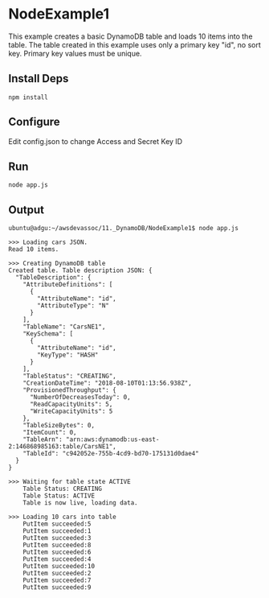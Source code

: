 # NodeExample1
This example creates a basic DynamoDB table and loads 10 items into the table.  The table created in this example uses only a primary key "id", no sort key.  Primary key values must be unique.  

## Install Deps
```
npm install 
```

## Configure
Edit config.json to change Access and Secret Key ID  

## Run
```
node app.js
```

## Output
```
ubuntu@adgu:~/awsdevassoc/11._DynamoDB/NodeExample1$ node app.js 

>>> Loading cars JSON.
Read 10 items.

>>> Creating DynamoDB table
Created table. Table description JSON: {
  "TableDescription": {
    "AttributeDefinitions": [
      {
        "AttributeName": "id",
        "AttributeType": "N"
      }
    ],
    "TableName": "CarsNE1",
    "KeySchema": [
      {
        "AttributeName": "id",
        "KeyType": "HASH"
      }
    ],
    "TableStatus": "CREATING",
    "CreationDateTime": "2018-08-10T01:13:56.938Z",
    "ProvisionedThroughput": {
      "NumberOfDecreasesToday": 0,
      "ReadCapacityUnits": 5,
      "WriteCapacityUnits": 5
    },
    "TableSizeBytes": 0,
    "ItemCount": 0,
    "TableArn": "arn:aws:dynamodb:us-east-2:146868985163:table/CarsNE1",
    "TableId": "c942052e-755b-4cd9-bd70-175131d0dae4"
  }
}

>>> Waiting for table state ACTIVE
    Table Status: CREATING
    Table Status: ACTIVE
    Table is now live, loading data.

>>> Loading 10 cars into table
    PutItem succeeded:5
    PutItem succeeded:1
    PutItem succeeded:3
    PutItem succeeded:8
    PutItem succeeded:6
    PutItem succeeded:4
    PutItem succeeded:10
    PutItem succeeded:2
    PutItem succeeded:7
    PutItem succeeded:9

```
